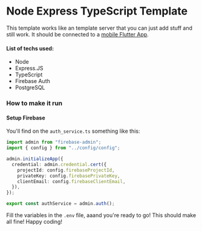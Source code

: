 # Node Express TypeScript Template

This template works like an template server that you can just add stuff and still work. It should be connected to a [mobile Flutter App](https://github.com/josemlegal/flutter_template_app).

#### List of techs used:

- Node
- Express.JS
- TypeScript
- Firebase Auth
- PostgreSQL

### How to make it run

#### Setup Firebase

You'll find on the `auth_service.ts` something like this:

```typescript
import admin from "firebase-admin";
import { config } from "../config/config";

admin.initializeApp({
  credential: admin.credential.cert({
    projectId: config.firebaseProjectId,
    privateKey: config.firebasePrivateKey,
    clientEmail: config.firebaseClientEmail,
  }),
});

export const authService = admin.auth();
```

Fill the variables in the `.env` file, aaand you're ready to go! This should make all fine! Happy coding!
